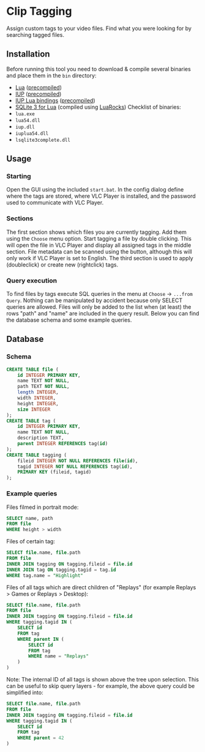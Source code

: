 # Clip Tagging
Assign custom tags to your video files. Find what you were looking for by searching tagged files.

## Installation
Before running this tool you need to download & compile several binaries and place them in the `bin` directory:
- [Lua](https://www.lua.org/) ([precompiled](https://luabinaries.sourceforge.net/))
- [IUP](https://www.tecgraf.puc-rio.br/iup/) ([precompiled](https://sourceforge.net/projects/iup/files/3.31/Windows%20Libraries/Dynamic/))
- [IUP Lua bindings](https://www.tecgraf.puc-rio.br/iup/en/iuplua.html) ([precompiled](https://sourceforge.net/projects/iup/files/3.31/Windows%20Libraries/Dynamic/Lua54/))
- [SQLite 3 for Lua](http://lua.sqlite.org/) (compiled using [LuaRocks](https://luarocks.org/))
Checklist of binaries:
- `lua.exe`
- `lua54.dll`
- `iup.dll`
- `iuplua54.dll`
- `lsqlite3complete.dll`

## Usage
### Starting
Open the GUI using the included `start.bat`.
In the config dialog define where the tags are stored, where VLC Player is installed, and the password used to communicate with VLC Player.

### Sections
The first section shows which files you are currently tagging.
Add them using the `Choose` menu option.
Start tagging a file by double clicking.
This will open the file in VLC Player and display all assigned tags in the middle section.
File metadata can be scanned using the button, although this will only work if VLC Player is set to English.
The third section is used to apply (doubleclick) or create new (rightclick) tags.

### Query execution
To find files by tags execute SQL queries in the menu at `Choose` -> `...from Query`.
Nothing can be manipulated by accident because only SELECT queries are allowed.
Files will only be added to the list when (at least) the rows "path" and "name" are included in the query result.
Below you can find the database schema and some example queries.

## Database
### Schema
```sql
CREATE TABLE file (
	id INTEGER PRIMARY KEY,
	name TEXT NOT NULL,
	path TEXT NOT NULL,
	length INTEGER,
	width INTEGER,
	height INTEGER,
	size INTEGER
);
CREATE TABLE tag (
	id INTEGER PRIMARY KEY,
	name TEXT NOT NULL,
	description TEXT,
	parent INTEGER REFERENCES tag(id)
);
CREATE TABLE tagging (
	fileid INTEGER NOT NULL REFERENCES file(id),
	tagid INTEGER NOT NULL REFERENCES tag(id),
	PRIMARY KEY (fileid, tagid)
);
```

### Example queries
Files filmed in portrait mode:
```sql
SELECT name, path
FROM file
WHERE height > width
```

Files of certain tag:
```sql
SELECT file.name, file.path
FROM file
INNER JOIN tagging ON tagging.fileid = file.id
INNER JOIN tag ON tagging.tagid = tag.id
WHERE tag.name = "Highlight"
```

Files of all tags which are direct children of "Replays" (for example Replays > Games or Replays > Desktop):
```sql
SELECT file.name, file.path
FROM file
INNER JOIN tagging ON tagging.fileid = file.id
WHERE tagging.tagid IN (
	SELECT id
	FROM tag
	WHERE parent IN (
		SELECT id
		FROM tag
		WHERE name = "Replays"
	)
)
```

Note: The internal ID of all tags is shown above the tree upon selection. This can be useful to skip query layers - for example, the above query could be simplified into:
```sql
SELECT file.name, file.path
FROM file
INNER JOIN tagging ON tagging.fileid = file.id
WHERE tagging.tagid IN (
	SELECT id
	FROM tag
	WHERE parent = 42
)
```